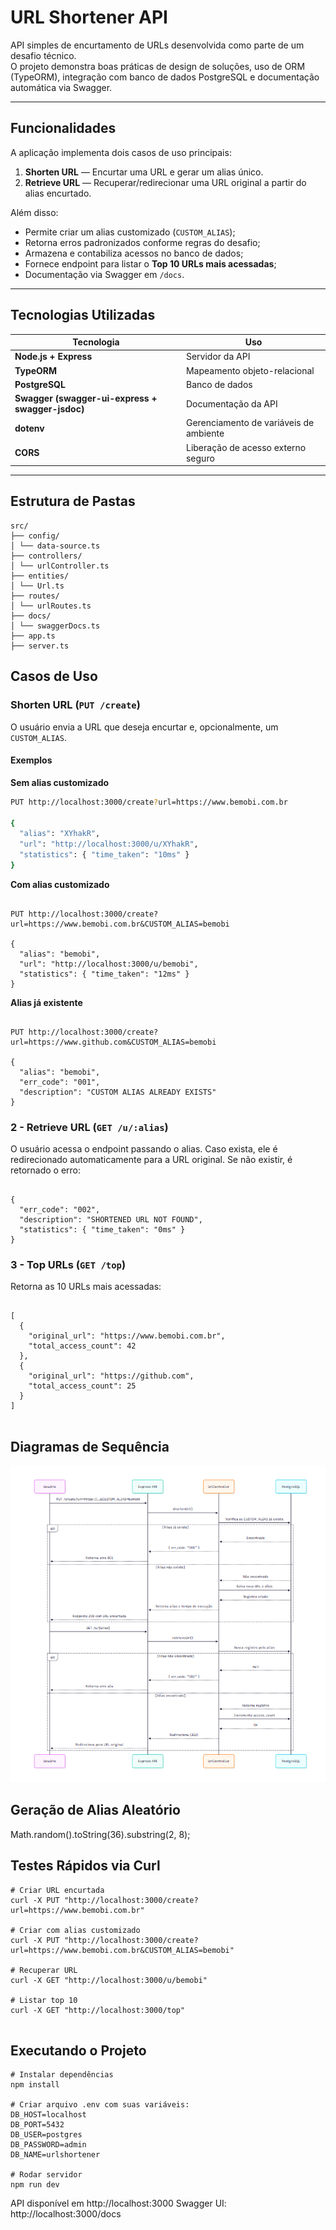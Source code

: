 # URL Shortener API

API simples de encurtamento de URLs desenvolvida como parte de um desafio técnico.  
O projeto demonstra boas práticas de design de soluções, uso de ORM (TypeORM), integração com banco de dados PostgreSQL e documentação automática via Swagger.

---

## Funcionalidades

A aplicação implementa dois casos de uso principais:

1. **Shorten URL** — Encurtar uma URL e gerar um alias único.
2. **Retrieve URL** — Recuperar/redirecionar uma URL original a partir do alias encurtado.

Além disso:

- Permite criar um alias customizado (`CUSTOM_ALIAS`);
- Retorna erros padronizados conforme regras do desafio;
- Armazena e contabiliza acessos no banco de dados;
- Fornece endpoint para listar o **Top 10 URLs mais acessadas**;
- Documentação via Swagger em `/docs`.

---

## Tecnologias Utilizadas

| Tecnologia                                       | Uso                                    |
| ------------------------------------------------ | -------------------------------------- |
| **Node.js + Express**                            | Servidor da API                        |
| **TypeORM**                                      | Mapeamento objeto-relacional           |
| **PostgreSQL**                                   | Banco de dados                         |
| **Swagger (swagger-ui-express + swagger-jsdoc)** | Documentação da API                    |
| **dotenv**                                       | Gerenciamento de variáveis de ambiente |
| **CORS**                                         | Liberação de acesso externo seguro     |

---

## Estrutura de Pastas

```
src/
├── config/
│ └── data-source.ts
├── controllers/
│ └── urlController.ts
├── entities/
│ └── Url.ts
├── routes/
│ └── urlRoutes.ts
├── docs/
│ └── swaggerDocs.ts
├── app.ts
├── server.ts
```

## Casos de Uso

### Shorten URL (`PUT /create`)

O usuário envia a URL que deseja encurtar e, opcionalmente, um `CUSTOM_ALIAS`.

#### Exemplos

**Sem alias customizado**

```bash
PUT http://localhost:3000/create?url=https://www.bemobi.com.br

{
  "alias": "XYhakR",
  "url": "http://localhost:3000/u/XYhakR",
  "statistics": { "time_taken": "10ms" }
}

```

**Com alias customizado**

```

PUT http://localhost:3000/create?url=https://www.bemobi.com.br&CUSTOM_ALIAS=bemobi

{
  "alias": "bemobi",
  "url": "http://localhost:3000/u/bemobi",
  "statistics": { "time_taken": "12ms" }
}

```

**Alias já existente**

```

PUT http://localhost:3000/create?url=https://www.github.com&CUSTOM_ALIAS=bemobi

{
  "alias": "bemobi",
  "err_code": "001",
  "description": "CUSTOM ALIAS ALREADY EXISTS"
}

```

### 2 - Retrieve URL (`GET /u/:alias`)

O usuário acessa o endpoint passando o alias.
Caso exista, ele é redirecionado automaticamente para a URL original.
Se não existir, é retornado o erro:

```

{
  "err_code": "002",
  "description": "SHORTENED URL NOT FOUND",
  "statistics": { "time_taken": "0ms" }
}

```

### 3 - Top URLs (`GET /top`)

Retorna as 10 URLs mais acessadas:

```

[
  {
    "original_url": "https://www.bemobi.com.br",
    "total_access_count": 42
  },
  {
    "original_url": "https://github.com",
    "total_access_count": 25
  }
]


```

## Diagramas de Sequência

![alt text](image.png)

## Geração de Alias Aleatório

Math.random().toString(36).substring(2, 8);

## Testes Rápidos via Curl

```
# Criar URL encurtada
curl -X PUT "http://localhost:3000/create?url=https://www.bemobi.com.br"

# Criar com alias customizado
curl -X PUT "http://localhost:3000/create?url=https://www.bemobi.com.br&CUSTOM_ALIAS=bemobi"

# Recuperar URL
curl -X GET "http://localhost:3000/u/bemobi"

# Listar top 10
curl -X GET "http://localhost:3000/top"


```

## Executando o Projeto

```
# Instalar dependências
npm install

# Criar arquivo .env com suas variáveis:
DB_HOST=localhost
DB_PORT=5432
DB_USER=postgres
DB_PASSWORD=admin
DB_NAME=urlshortener

# Rodar servidor
npm run dev

```

API disponível em http://localhost:3000
Swagger UI: http://localhost:3000/docs
